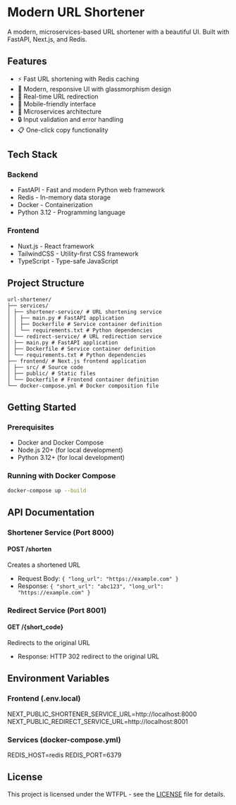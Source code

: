 # Modern URL Shortener

A modern, microservices-based URL shortener with a beautiful UI. Built with FastAPI, Next.js, and Redis.

## Features

- ⚡️ Fast URL shortening with Redis caching
- 🎨 Modern, responsive UI with glassmorphism design
- 🔄 Real-time URL redirection
- 📱 Mobile-friendly interface
- 🚀 Microservices architecture
- 🔒 Input validation and error handling
- 📋 One-click copy functionality

## Tech Stack

### Backend
- FastAPI - Fast and modern Python web framework
- Redis - In-memory data storage
- Docker - Containerization
- Python 3.12 - Programming language

### Frontend
- Nuxt.js - React framework
- TailwindCSS - Utility-first CSS framework
- TypeScript - Type-safe JavaScript

## Project Structure

```
url-shortener/
├── services/
│ ├── shortener-service/ # URL shortening service
│ │ ├── main.py # FastAPI application
│ │ ├── Dockerfile # Service container definition
│ │ └── requirements.txt # Python dependencies
│ └── redirect-service/ # URL redirection service
│ ├── main.py # FastAPI application
│ ├── Dockerfile # Service container definition
│ └── requirements.txt # Python dependencies
├── frontend/ # Next.js frontend application
│ ├── src/ # Source code
│ ├── public/ # Static files
│ └── Dockerfile # Frontend container definition
└── docker-compose.yml # Docker composition file
```

## Getting Started

### Prerequisites

- Docker and Docker Compose
- Node.js 20+ (for local development)
- Python 3.12+ (for local development)

### Running with Docker Compose

```bash
docker-compose up --build
```


## API Documentation

### Shortener Service (Port 8000)

#### POST /shorten
Creates a shortened URL
- Request Body: `{ "long_url": "https://example.com" }`
- Response: `{ "short_url": "abc123", "long_url": "https://example.com" }`

### Redirect Service (Port 8001)

#### GET /{short_code}
Redirects to the original URL
- Response: HTTP 302 redirect to the original URL

## Environment Variables

### Frontend (.env.local)

NEXT_PUBLIC_SHORTENER_SERVICE_URL=http://localhost:8000
NEXT_PUBLIC_REDIRECT_SERVICE_URL=http://localhost:8001


### Services (docker-compose.yml)

REDIS_HOST=redis
REDIS_PORT=6379

## License

This project is licensed under the WTFPL - see the [LICENSE](LICENSE) file for details.

